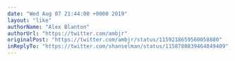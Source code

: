 ```yaml
---
date: "Wed Aug 07 21:44:00 +0000 2019"
layout: "like"
authorName: "Alex Blanton"
authorUrl: "https://twitter.com/ambjr"
originalPost: "https://twitter.com/ambjr/status/1159218659560058880"
inReplyTo: "https://twitter.com/shanselman/status/1158780839464849409"
---
```

